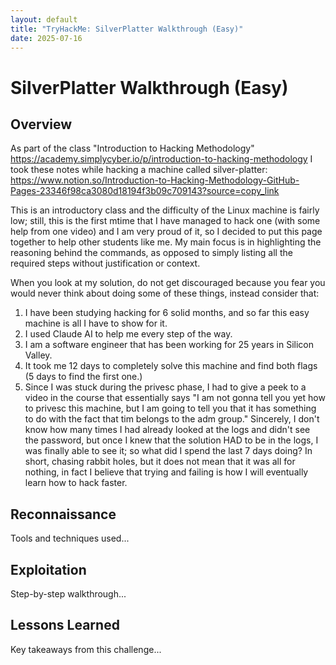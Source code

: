 ```yaml
---
layout: default
title: "TryHackMe: SilverPlatter Walkthrough (Easy)"
date: 2025-07-16
---
```


# SilverPlatter Walkthrough (Easy)

## Overview
As part of the class "Introduction to Hacking Methodology" <https://academy.simplycyber.io/p/introduction-to-hacking-methodology> 
I took these notes while hacking a machine called silver-platter:
<https://www.notion.so/Introduction-to-Hacking-Methodology-GitHub-Pages-23346f98ca3080d18194f3b09c709143?source=copy_link>

This is an introductory class and the difficulty of the Linux machine is fairly low; still, this is the first mtime that I have managed to hack one (with some help from one video) and I am very proud of it, so I decided to put this page together to help other students like me. My main focus is in highlighting the reasoning behind the commands, as opposed to simply listing all the required steps without justification or context.

When you look at my solution, do not get discouraged because you fear you would never think about doing some of these things, instead consider that:
1. I have been studying hacking for 6 solid months, and so far this easy machine is all I have to show for it.
2. I used Claude AI to help me every step of the way.
3. I am a software engineer that has been working for 25 years in Silicon Valley.
4. It took me 12 days to completely solve this machine and find both flags (5 days to find the first one.)
5. Since I was stuck during the privesc phase, I had to give a peek to a video in the course that essentially says "I am not gonna tell you yet how to privesc this machine, but I am going to tell you that it has something to do with the fact that tim belongs to the adm group." Sincerely, I don't know how many times I had already looked at the logs and didn't see the password, but once I knew that the solution HAD to be in the logs, I was finally able to see it; so what did I spend the last 7 days doing? In short, chasing rabbit holes, but it does not mean that it was all for nothing, in fact I believe that trying and failing is how I will eventually learn how to hack faster.

## Reconnaissance
Tools and techniques used...

## Exploitation
Step-by-step walkthrough...

## Lessons Learned
Key takeaways from this challenge...
